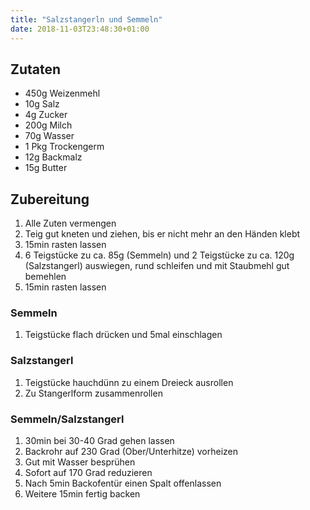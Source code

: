```yaml
---
title: "Salzstangerln und Semmeln"
date: 2018-11-03T23:48:30+01:00
---
```

## Zutaten
- 450g Weizenmehl
- 10g Salz
- 4g Zucker
- 200g Milch
- 70g Wasser
- 1 Pkg Trockengerm
- 12g Backmalz
- 15g Butter

## Zubereitung
1. Alle Zuten vermengen
2. Teig gut kneten und ziehen, bis er nicht mehr an den Händen klebt
3. 15min rasten lassen
4. 6 Teigstücke zu ca. 85g (Semmeln) und 2 Teigstücke zu ca. 120g (Salzstangerl) auswiegen, rund schleifen und mit Staubmehl gut bemehlen
5. 15min rasten lassen

### Semmeln
1. Teigstücke flach drücken und 5mal einschlagen

### Salzstangerl
1. Teigstücke hauchdünn zu einem Dreieck ausrollen
2. Zu Stangerlform zusammenrollen

### Semmeln/Salzstangerl
1. 30min bei 30-40 Grad gehen lassen
2. Backrohr auf 230 Grad (Ober/Unterhitze) vorheizen
3. Gut mit Wasser besprühen
4. Sofort auf 170 Grad reduzieren
5. Nach 5min Backofentür einen Spalt offenlassen
6. Weitere 15min fertig backen